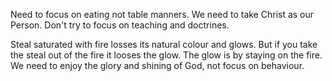 Need to focus on eating not table manners.
We need to take Christ as our Person.
Don't try to focus on teaching and doctrines.

Steal saturated with fire losses its natural colour and glows. But if you take the steal out of the fire it looses the glow. The glow is by staying on the fire. We need to enjoy the glory and shining of God, not focus on behaviour.
